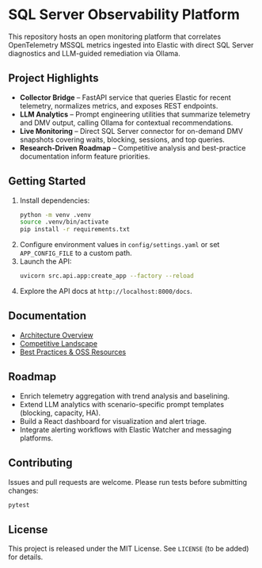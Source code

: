 # SQL Server Observability Platform

This repository hosts an open monitoring platform that correlates OpenTelemetry MSSQL metrics ingested into Elastic with direct SQL Server diagnostics and LLM-guided remediation via Ollama.

## Project Highlights

- **Collector Bridge** – FastAPI service that queries Elastic for recent telemetry, normalizes metrics, and exposes REST endpoints.
- **LLM Analytics** – Prompt engineering utilities that summarize telemetry and DMV output, calling Ollama for contextual recommendations.
- **Live Monitoring** – Direct SQL Server connector for on-demand DMV snapshots covering waits, blocking, sessions, and top queries.
- **Research-Driven Roadmap** – Competitive analysis and best-practice documentation inform feature priorities.

## Getting Started

1. Install dependencies:
   ```bash
   python -m venv .venv
   source .venv/bin/activate
   pip install -r requirements.txt
   ```
2. Configure environment values in `config/settings.yaml` or set `APP_CONFIG_FILE` to a custom path.
3. Launch the API:
   ```bash
   uvicorn src.api.app:create_app --factory --reload
   ```
4. Explore the API docs at `http://localhost:8000/docs`.

## Documentation

- [Architecture Overview](docs/architecture.md)
- [Competitive Landscape](docs/research/competitive_landscape.md)
- [Best Practices & OSS Resources](docs/research/best_practices.md)

## Roadmap

- Enrich telemetry aggregation with trend analysis and baselining.
- Extend LLM analytics with scenario-specific prompt templates (blocking, capacity, HA).
- Build a React dashboard for visualization and alert triage.
- Integrate alerting workflows with Elastic Watcher and messaging platforms.

## Contributing

Issues and pull requests are welcome. Please run tests before submitting changes:

```bash
pytest
```

## License

This project is released under the MIT License. See `LICENSE` (to be added) for details.
